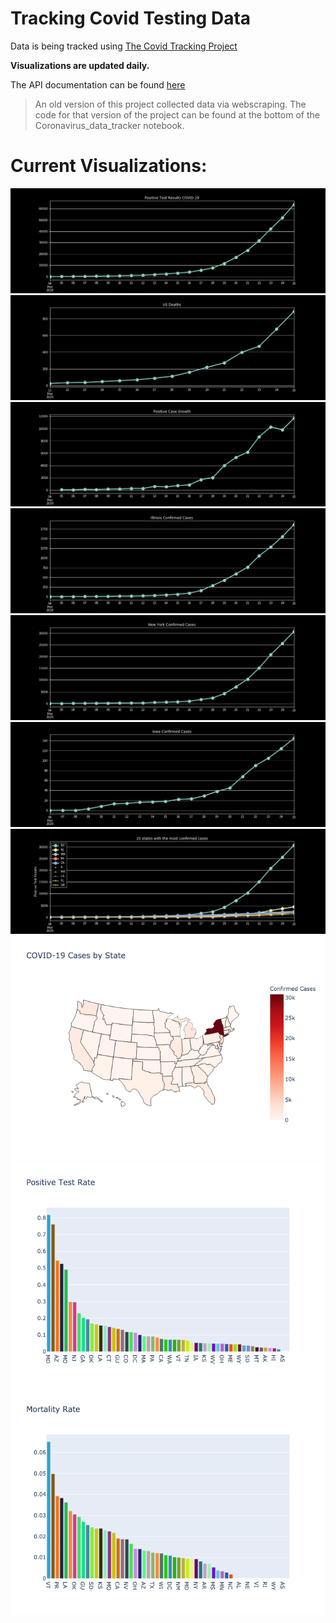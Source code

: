 # Tracking Covid Testing Data
Data is being tracked using [The Covid Tracking Project](https://covidtracking.com/)

**Visualizations are updated daily.**

The API documentation can be found [here](https://covidtracking.com/api/)

>An old version of this project collected data via webscraping. The code for that version of the project can be found at the bottom of the Coronavirus_data_tracker notebook.

# Current Visualizations:

![](images/positive_tests.png)
![](images/deaths.png)
![](images/positive_case_growth.png)
![](images/illinois_cases.png)
![](images/ny_cases.png)
![](images/ia_cases.png)
![](images/top_ten_states.png)
![](images/positive_cases_map.png)
![](images/positive_test_rate.png)
![](images/mortality_rate.png)